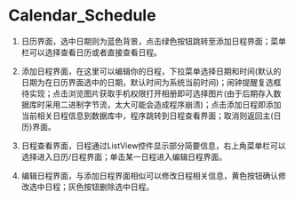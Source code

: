 # Calendar_Schedule

1. 日历界面，选中日期则为蓝色背景，点击绿色按钮跳转至添加日程界面；菜单栏可以选择查看日历或者直接查看日程。

2. 添加日程界面，在这里可以编辑你的日程，下拉菜单选择日期和时间(默认的日期为在日历界面选中的日期，默认时间为系统当前时间)；闹钟提醒复选框待实现；点击浏览图片获取手机权限打开相册即可选择图片(由于后期存入数据库时采用二进制字节流，太大可能会造成程序崩溃)；点击添加日程即添加当前相关日程信息到数据库中，程序跳转到日程查看界面；取消则返回主(日历)界面。

3. 日程查看界面，日程通过ListView控件显示部分简要信息，右上角菜单栏可以选择进入日历/日程界面；单击某一日程进入编辑日程界面。

4.  编辑日程界面，与添加日程界面相似可以修改日程相关信息，黄色按钮确认修改选中日程；灰色按钮删除选中日程。
